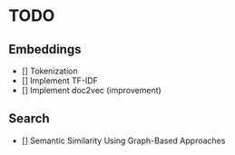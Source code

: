 # TODO
## Embeddings
- [] Tokenization
- [] Implement TF-IDF
- [] Implement doc2vec (improvement)

## Search
- [] Semantic Similarity Using Graph-Based Approaches